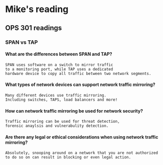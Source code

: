 # Mike's reading

## OPS 301 readings

### SPAN vs TAP

#### What are the differences between SPAN and TAP?
    SPAN uses software on a switch to mirror traffic
    to a monitoring port, while TAP uses a dedicated 
    hardware device to copy all traffic between two network segments.
#### What types of network devices can support network traffic mirroring?
    Many different devices use traffic mirroring.
    Including switches, TAPS, load balancers and more!

#### How can network traffic mirroring be used for network security?
    Traffic mirroring can be used for threat detection, 
    forensic anaylsis and vulnerabulity detection.
#### Are there any legal or ethical considerations when using network traffic mirroring?
    Absolutely, snooping around on a network that you are not authorized
    to do so on can result in blocking or even legal action.
